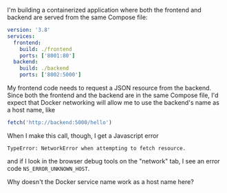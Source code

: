I'm building a containerized application where both the frontend and backend are served from the same Compose file:

```yaml
version: '3.8'
services:
  frontend:
    build: ./frontend
    ports: ['8001:80']
  backend:
    build: ./backend
    ports: ['8002:5000']
```

My frontend code needs to request a JSON resource from the backend.  Since both the frontend and the backend are in the same Compose file, I'd expect that Docker networking will allow me to use the backend's name as a host name, like

```javascript
fetch('http://backend:5000/hello')
```

When I make this call, though, I get a Javascript error

```none
TypeError: NetworkError when attempting to fetch resource.
```

and if I look in the browser debug tools on the "network" tab, I see an error code `NS_ERROR_UNKNOWN_HOST`.

Why doesn't the Docker service name work as a host name here?
